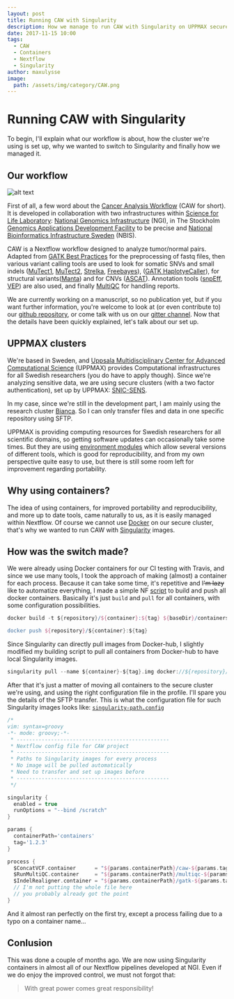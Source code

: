 ```yaml
---
layout: post
title: Running CAW with Singularity
description: How we manage to run CAW with Singularity on UPPMAX secure clusters
date: 2017-11-15 10:00
tags:
  - CAW
  - Containers
  - Nextflow
  - Singularity
author: maxulysse
image:
  path: /assets/img/category/CAW.png
---
```


# Running CAW with Singularity

To begin, I'll explain what our workflow is about, how the cluster we're using is set up, why we wanted to switch to Singularity and finally how we managed it.

## Our workflow

![alt text](https://raw.githubusercontent.com/SciLifeLab/CAW/master/doc/images/CAW_logo.png "Cancer Analysis Workflow logo")

First of all, a few word about the [Cancer Analysis Workflow](http://opensource.scilifelab.se/projects/caw/) (CAW for short).
It is developed in collaboration with two infrastructures within [Science for Life Laboratory](https://www.scilifelab.se/): [National Genomics Infrastructure](https://ngisweden.scilifelab.se/) (NGI), in The Stockholm [Genomics Applications Development Facility](https://www.scilifelab.se/facilities/ngi-stockholm/) to be precise and [National Bioinformatics Infrastructure Sweden](https://www.nbis.se/) (NBIS).

CAW is a Nextflow workflow designed to analyze tumor/normal pairs.
Adapted from [GATK Best Practices](https://software.broadinstitute.org/gatk/best-practices/) for the preprocessing of fastq files, then various variant calling tools are used to look for somatic SNVs and small indels ([MuTect1](https://github.com/broadinstitute/mutect/), [MuTect2](https://github.com/broadgsa/gatk-protected/), [Strelka](https://github.com/Illumina/strelka/), [Freebayes](https://github.com/ekg/freebayes/)), ([GATK HaplotyeCaller](https://github.com/broadgsa/gatk-protected/)), for structural variants([Manta](https://github.com/Illumina/manta/)) and for CNVs ([ASCAT](https://github.com/Crick-CancerGenomics/ascat/)).
Annotation tools ([snpEff](http://snpeff.sourceforge.net/), [VEP](https://www.ensembl.org/info/docs/tools/vep/index.html)) are also used, and finally [MultiQC](http://multiqc.info/) for handling reports.

We are currently working on a manuscript, so no publication yet, but if you want further information, you're welcome to look at (or even contribute to) our [github repository](https://github.com/SciLifeLab/CAW/), or come talk with us on our [gitter channel](https://gitter.im/SciLifeLab/CAW/).
Now that the details have been quickly explained, let's talk about our set up.

## UPPMAX clusters

We're based in Sweden, and [Uppsala Multidisciplinary Center for Advanced Computational Science](https://uppmax.uu.se/) (UPPMAX) provides Computational infrastructures for all Swedish researchers (you do have to apply though).
Since we're analyzing sensitive data, we are using secure clusters (with a two factor authentication), set up by UPPMAX: [SNIC-SENS](https://www.uppmax.uu.se/projects-and-collaborations/snic-sens/).

In my case, since we're still in the development part, I am mainly using the research cluster [Bianca](https://www.uppmax.uu.se/resources/systems/the-bianca-cluster/).
So I can only transfer files and data in one specific repository using SFTP.

UPPMAX is providing computing resources for Swedish researchers for all scientific domains, so getting software updates can occasionally take some times.
But they are using [environment modules](http://modules.sourceforge.net/) which allow several versions of different tools, which is good for reproducibility, and from my own perspective quite easy to use, but there is still some room left for improvement regarding portability.

## Why using containers?

The idea of using containers, for improved portability and reproducibility, and more up to date tools, came naturally to us, as it is easily managed within Nextflow.
Of course we cannot use [Docker](https://www.docker.com/) on our secure cluster, that's why we wanted to run CAW with [Singularity](http://singularity.lbl.gov/) images.

## How was the switch made?

We were already using Docker containers for our CI testing with Travis, and since we use many tools, I took the approach of making (almost) a container for each process.
Because it can take some time, it's repetitive and I~~'m lazy~~ like to automatize everything, I made a simple NF [script](https://github.com/SciLifeLab/CAW/blob/master/buildContainers.nf) to build and push all docker containers.
Basically it's just `build` and `pull` for all containers, with some configuration possibilities.

```groovy
docker build -t ${repository}/${container}:${tag} ${baseDir}/containers/${container}/.

docker push ${repository}/${container}:${tag}
```

Since Singularity can directly pull images from Docker-hub, I slightly modified my building script to pull all containers from Docker-hub to have local Singularity images.

```groovy
singularity pull --name ${container}-${tag}.img docker://${repository}/${container}:${tag}
```

After that it's just a matter of moving all containers to the secure cluster we're using, and using the right configuration file in the profile.
I'll spare you the details of the SFTP transfer.
This is what the configuration file for such Singularity images looks like: [`singularity-path.config`](https://github.com/SciLifeLab/CAW/blob/master/configuration/singularity-path.config)
```groovy
/*
vim: syntax=groovy
-*- mode: groovy;-*-
 * -------------------------------------------------
 * Nextflow config file for CAW project
 * -------------------------------------------------
 * Paths to Singularity images for every process
 * No image will be pulled automatically
 * Need to transfer and set up images before
 * -------------------------------------------------
 */

singularity {
  enabled = true
  runOptions = "--bind /scratch"
}

params {
  containerPath='containers'
  tag='1.2.3'
}

process {
  $ConcatVCF.container      = "${params.containerPath}/caw-${params.tag}.img"
  $RunMultiQC.container     = "${params.containerPath}/multiqc-${params.tag}.img"
  $IndelRealigner.container = "${params.containerPath}/gatk-${params.tag}.img"
  // I'm not putting the whole file here
  // you probably already got the point
}
```

And it almost ran perfectly on the first try, except a process failing due to a typo on a container name...

## Conlusion

This was done a couple of months ago.
We are now using Singularity containers in almost all of our Nextflow pipelines developed at NGI.
Even if we do enjoy the improved control, we must not forgot that:
> With great power comes great responsibility!
